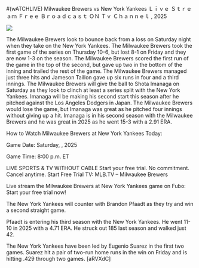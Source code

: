 #(wATCHLIVE) Milwaukee Brewers vs New York Yankees Ｌｉｖｅ Ｓｔｒｅａｍ Ｆｒｅｅ Ｂｒｏａｄｃａｓｔ ＯＮ Ｔｖ Ｃｈａｎｎｅｌ , 2025  
  
  
[![](https://i.imgur.com/qSNzIqt.png)](https://movie.rssnews.media/xuQVdwwuu.php)  
  
The Milwaukee Brewers look to bounce back from a loss on Saturday night when they take on the New York Yankees. The Milwaukee Brewers took the first game of the series on Thursday 10-6, but lost 8-1 on Friday and they are now 1-3 on the season. The Milwaukee Brewers scored the first run of the game in the top of the second, but gave up two in the bottom of the inning and trailed the rest of the game. The Milwaukee Brewers managed just three hits and Jameson Taillon gave up six runs in four and a third innings. The Milwaukee Brewers will give the ball to Shota Imanaga on Saturday as they look to clinch at least a series split with the New York Yankees. Imanaga will be making his second start this season after he pitched against the Los Angeles Dodgers in Japan. The Milwaukee Brewers would lose the game, but Imanaga was great as he pitched four innings without giving up a hit. Imanaga is in his second season with the Milwaukee Brewers and he was great in 2025 as he went 15-3 with a 2.91 ERA.

How to Watch Milwaukee Brewers at New York Yankees Today:

Game Date: Saturday, , 2025

Game Time: 8:00 p.m. ET

LIVE SPORTS & TV WITHOUT CABLE
Start your free trial. No commitment. Cancel anytime.
Start Free Trial
TV: MLB.TV – Milwaukee Brewers

Live stream the Milwaukee Brewers at New York Yankees game on Fubo: Start your free trial now!

The New York Yankees will counter with Brandon Pfaadt as they try and win a second straight game.

Pfaadt is entering his third season with the New York Yankees. He went 11-10 in 2025 with a 4.71 ERA. He struck out 185 last season and walked just 42.

The New York Yankees have been led by Eugenio Suarez in the first two games. Suarez hit a pair of two-run home runs in the win on Friday and is hitting .429 through two games. [aRVXdC]